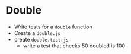 # Double

* Write tests for a `double` function
* Create a `double.js`
* create `double.test.js`
  * write a test that checks 50 doubled
    is 100
